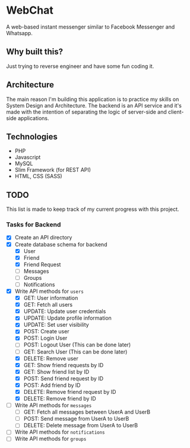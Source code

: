 # WebChat
A web-based instant messenger similar to Facebook Messenger and Whatsapp.

## Why built this?
Just trying to reverse engineer and have some fun coding it.

## Architecture
The main reason I'm building this application is to practice my skills on System Design and Architecture. The backend is an API service and it's made with the intention of separating the logic of server-side and client-side applications.

## Technologies
- PHP
- Javascript
- MySQL
- Slim Framework (for REST API)
- HTML, CSS (SASS)

## TODO
This list is made to keep track of my current progress with this project.

### Tasks for Backend

- [x] Create an API directory
- [x] Create database schema for backend
    - [x] User
    - [x] Friend
    - [x] Friend Request
    - [ ] Messages
    - [ ] Groups
    - [ ] Notifications
- [x] Write API methods for `users`
    - [x] GET: User information
    - [x] GET: Fetch all users
    - [x] UPDATE: Update user credentials
    - [x] UPDATE: Update profile information
    - [x] UPDATE: Set user visibility
    - [x] POST: Create user
    - [x] POST: Login User
    - [ ] POST: Logout User (This can be done later)
    - [ ] GET: Search User (This can be done later)
    - [x] DELETE: Remove user 
    - [x] GET: Show friend requests by ID
    - [x] GET: Show friend list by ID  
    - [x] POST: Send friend request by ID
    - [x] POST: Add friend by ID
    - [x] DELETE: Remove friend request by ID
    - [x] DELETE: Remove friend by ID
- [ ] Write API methods for `messages`
    - [ ] GET: Fetch all messages between UserA and UserB
    - [ ] POST: Send message from UserA to UserB
    - [ ] DELETE: Delete message from UserA to UserB 
- [ ] Write API methods for `notifications`
- [ ] Write API methods for `groups`